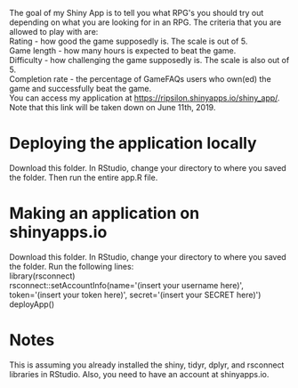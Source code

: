 The goal of my Shiny App is to tell you what RPG's you should try out depending on what you are looking for in an RPG. The criteria that you are allowed to play with are:  
Rating - how good the game supposedly is. The scale is out of 5.  
Game length - how many hours is expected to beat the game.  
Difficulty - how challenging the game supposedly is. The scale is also out of 5.  
Completion rate - the percentage of GameFAQs users who own(ed) the game and successfully beat the game.  
You can access my application at https://ripsilon.shinyapps.io/shiny_app/. Note that this link will be taken down on June 11th, 2019.  

# Deploying the application locally  
Download this folder. In RStudio, change your directory to where you saved the folder. Then run the entire app.R file.  

# Making an application on shinyapps.io
Download this folder. In RStudio, change your directory to where you saved the folder. Run the following lines:  
library(rsconnect)  
rsconnect::setAccountInfo(name='(insert your username here)', token='(insert your token here)', secret='(insert your SECRET here)')  
deployApp()  

# Notes  
This is assuming you already installed the shiny, tidyr, dplyr, and rsconnect libraries in RStudio. Also, you need to have an account at shinyapps.io.  
